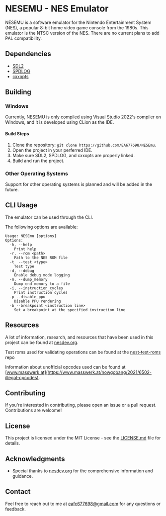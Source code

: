 # NESEMU - NES Emulator

NESEMU is a software emulator for the Nintendo Entertainment System (NES), a popular 8-bit home video game console from the 1980s.
This emulator is the NTSC version of the NES. There are no current plans to add PAL compatibility.

## Dependencies

- [SDL2](https://www.libsdl.org/download-2.0.php)
- [SPDLOG](https://github.com/gabime/spdlog)
- [cxxopts](https://github.com/jarro2783/cxxopts)

## Building

### Windows

Currently, NESEMU is only compiled using Visual Studio 2022's compiler on Windows, and it is developed using CLion as the IDE.

#### Build Steps

1. Clone the repository: `git clone https://github.com/EA677698/NESEmu`.
2. Open the project in your perferred IDE.
3. Make sure SDL2, SPDLOG, and cxxopts are properly linked.
4. Build and run the project.

### Other Operating Systems

Support for other operating systems is planned and will be added in the future.

## CLI Usage

The emulator can be used through the CLI.

The following options are available:
```shell
Usage: NESEmu [options]
Options:
  -h, --help
    Print help
  -r, --rom <path>
    Path to the NES ROM file
  -t  --test <type>
    Test type
  -d, --debug
    Enable debug mode logging
  -m, --dump_memory
    Dump end memory to a file
  -i, --instruction_cycles
    Print instruction cycles
  -p --disable_ppu
    Disable PPU rendering
  -b --breakpoint <instruction line>
    Set a breakpoint at the specified instruction line
```

## Resources

A lot of information, research, and resources that have been used in this project can be found at [nesdev.org](https://nesdev.org).

Test roms used for validating operations can be found at the [nest-test-roms](github.com/christopherpow/nes-test-roms) repo

Information about unofficial opcodes used can be found at [www.masswerk.at](https://www.masswerk.at/nowgobang/2021/6502-illegal-opcodes).

## Contributing

If you're interested in contributing, please open an issue or a pull request. Contributions are welcome!

## License

This project is licensed under the MIT License - see the [LICENSE.md](LICENSE.md) file for details.

## Acknowledgments

- Special thanks to [nesdev.org](https://nesdev.org) for the comprehensive information and guidance.

## Contact

Feel free to reach out to me at eafc677698@gmail.com for any questions or feedback.
